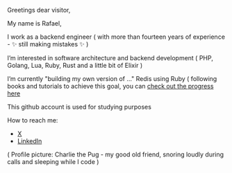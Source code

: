 Greetings dear visitor,

My name is Rafael,

I work as a backend engineer ( with more than fourteen years of experience - ✨ still making mistakes ✨ )

I’m interested in software architecture and backend development ( PHP, Golang, Lua, Ruby, Rust and a little bit of Elixir )

I’m currently "building my own version of ..." Redis using Ruby ( following books and tutorials to achieve this goal, you can [check out the progress here](https://github.com/ocricci/src-ruby-cache-myownredis)

This github account is used for studying purposes

How to reach me:

- [X](https://x.com/ocricci)
- [LinkedIn](https://www.linkedin.com/in/rafael-ricci-a959ab89/)

( Profile picture: Charlie the Pug - my good old friend, snoring loudly during calls and sleeping while I code )

<!---
ocricci/ocricci is a ✨ special ✨ repository because its `README.md` (this file) appears on your GitHub profile.
You can click the Preview link to take a look at your changes.
--->
